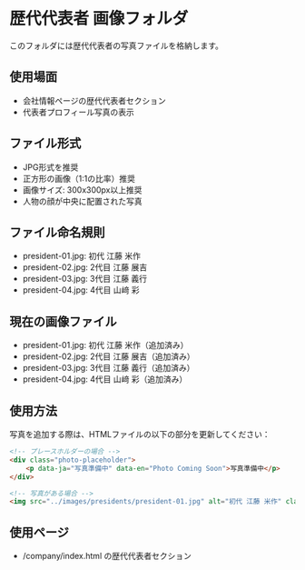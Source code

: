 # 歴代代表者 画像フォルダ

このフォルダには歴代代表者の写真ファイルを格納します。

## 使用場面
- 会社情報ページの歴代代表者セクション
- 代表者プロフィール写真の表示

## ファイル形式
- JPG形式を推奨
- 正方形の画像（1:1の比率）推奨
- 画像サイズ: 300x300px以上推奨
- 人物の顔が中央に配置された写真

## ファイル命名規則
- president-01.jpg: 初代 江藤 米作
- president-02.jpg: 2代目 江藤 展吉
- president-03.jpg: 3代目 江藤 義行
- president-04.jpg: 4代目 山﨑 彩

## 現在の画像ファイル
- president-01.jpg: 初代 江藤 米作（追加済み）
- president-02.jpg: 2代目 江藤 展吉（追加済み）
- president-03.jpg: 3代目 江藤 義行（追加済み）
- president-04.jpg: 4代目 山﨑 彩（追加済み）

## 使用方法
写真を追加する際は、HTMLファイルの以下の部分を更新してください：

```html
<!-- プレースホルダーの場合 -->
<div class="photo-placeholder">
    <p data-ja="写真準備中" data-en="Photo Coming Soon">写真準備中</p>
</div>

<!-- 写真がある場合 -->
<img src="../images/presidents/president-01.jpg" alt="初代 江藤 米作" class="president-image">
```

## 使用ページ
- /company/index.html の歴代代表者セクション